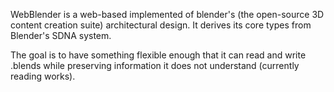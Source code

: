 WebBlender is a web-based implemented of blender's (the 
open-source 3D content creation suite) architectural
design.  It derives its core types from Blender's SDNA system.

The goal is to have something flexible enough that it can read
and write .blends while preserving information it does not 
understand (currently reading works).